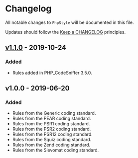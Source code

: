 # Changelog

All notable changes to `PhpStyle` will be documented in this file.

Updates should follow the [Keep a CHANGELOG](http://keepachangelog.com/) principles.

## [v1.1.0](https://github.com/Stadly/PhpStyle/compare/v1.0.0...v1.1.0) - 2019-10-24

### Added
- Rules added in PHP_CodeSniffer 3.5.0.

## v1.0.0 - 2019-06-20

### Added
- Rules from the Generic coding standard.
- Rules from the PEAR coding standard.
- Rules from the PSR1 coding standard.
- Rules from the PSR2 coding standard.
- Rules from the PSR12 coding standard.
- Rules from the Squiz coding standard.
- Rules from the Zend coding standard.
- Rules from the Slevomat coding standard.

